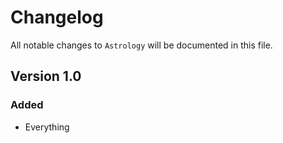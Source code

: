 # Changelog

All notable changes to `Astrology` will be documented in this file.

## Version 1.0

### Added
- Everything
